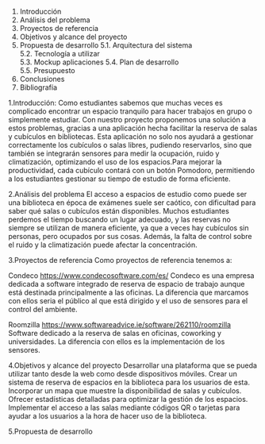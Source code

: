 
1.	Introducción	
2.	Análisis del problema	
3.	Proyectos de referencia	
4.	Objetivos y alcance del proyecto	
5.	Propuesta de desarrollo	
5.1.	Arquitectura del sistema	
5.2.	Tecnología a utilizar	
5.3.	Mockup aplicaciones	
5.4.	Plan de desarrollo	
5.5.	Presupuesto	
6.	Conclusiones	
7.	Bibliografía

   1.Introducción:
   Como estudiantes sabemos que muchas veces es complicado encontrar un espacio tranquilo para hacer trabajos en grupo o simplemente estudiar.
   Con nuestro proyecto proponemos una solución a estos problemas, gracias a una aplicación hecha  facilitar la reserva de salas y cubículos en bibliotecas.
   Esta aplicación no solo nos ayudará a gestionar correctamente los cubículos o salas libres, pudiendo reservarlos, 
   sino que también se integrarán sensores para medir la ocupación, ruido y climatización, optimizando el uso de los espacios.Para mejorar la productividad, 
   cada cubículo contará con un botón Pomodoro, permitiendo a los estudiantes gestionar su tiempo de estudio de forma eficiente.

   2.Análisis del problema
   El acceso a espacios de estudio como puede ser una biblioteca en época de exámenes suele ser caótico, con dificultad para saber qué salas o cubículos están disponibles. 
   Muchos estudiantes perdemos el tiempo buscando un lugar adecuado, y las reservas no siempre se utilizan de manera eficiente, ya que a veces hay cubículos sin personas, 
   pero ocupados por sus cosas. Además, la falta de control sobre el ruido y la climatización puede afectar la concentración. 

   3.Proyectos de referencia
   Como proyectos de referencia tenemos a:
   
   Condeco
   https://www.condecosoftware.com/es/
   Condeco es una empresa dedicada a software integrado de reserva de espacio de trabajo aunque está destinada principalmente a las oficinas.
   La diferencia que marcamos con ellos seria el público al que está dirigido y el uso de sensores para el control del ambiente.
   
   Roomzilla
   https://www.softwareadvice.ie/software/262110/roomzilla
   Software dedicado a  la reserva de salas en oficinas, coworking y universidades. 
   La diferencia con ellos es la implementación de los sensores.

   4.Objetivos y alcance del proyecto
   Desarrollar una plataforma que se pueda utilizar tanto desde la web como desde dispositivos móviles.
   Crear un sistema de reserva de espacios en la biblioteca para los usuarios de esta.
   Incorporar un mapa  que muestre la disponibilidad de salas y cubículos.
   Ofrecer estadísticas detalladas para optimizar la gestión de los espacios.
   Implementar el acceso a las salas mediante códigos QR o tarjetas para ayudar a los usuarios a la hora de hacer uso de la biblioteca.

   5.Propuesta de desarrollo
   
    
       
     

